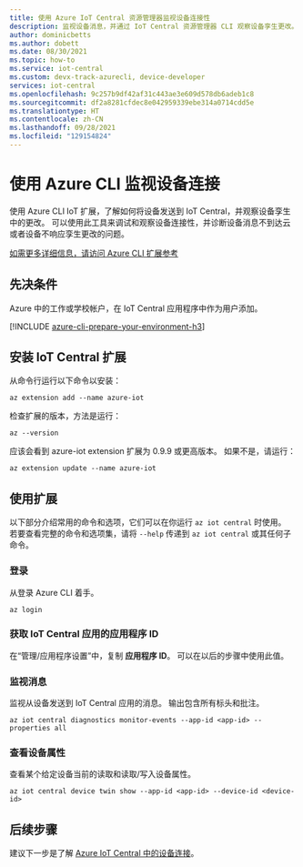 ```yaml
---
title: 使用 Azure IoT Central 资源管理器监视设备连接性
description: 监视设备消息，并通过 IoT Central 资源管理器 CLI 观察设备孪生更改。
author: dominicbetts
ms.author: dobett
ms.date: 08/30/2021
ms.topic: how-to
ms.service: iot-central
ms.custom: devx-track-azurecli, device-developer
services: iot-central
ms.openlocfilehash: 9c257b9df42af31c443ae3e609d578db6adeb1c8
ms.sourcegitcommit: df2a8281cfdec8e042959339ebe314a0714cdd5e
ms.translationtype: HT
ms.contentlocale: zh-CN
ms.lasthandoff: 09/28/2021
ms.locfileid: "129154824"
---
```

# <a name="monitor-device-connectivity-using-azure-cli"></a>使用 Azure CLI 监视设备连接

使用 Azure CLI IoT 扩展，了解如何将设备发送到 IoT Central，并观察设备孪生中的更改。 可以使用此工具来调试和观察设备连接性，并诊断设备消息不到达云或者设备不响应孪生更改的问题。

[如需更多详细信息，请访问 Azure CLI 扩展参考](/cli/azure/iot/central)

## <a name="prerequisites"></a>先决条件

Azure 中的工作或学校帐户，在 IoT Central 应用程序中作为用户添加。

[!INCLUDE [azure-cli-prepare-your-environment-h3](../../../includes/azure-cli-prepare-your-environment-h3.md)]

## <a name="install-the-iot-central-extension"></a>安装 IoT Central 扩展

从命令行运行以下命令以安装：

```azurecli
az extension add --name azure-iot
```

检查扩展的版本，方法是运行：

```azurecli
az --version
```

应该会看到 azure-iot extension 扩展为 0.9.9 或更高版本。 如果不是，请运行：

```azurecli
az extension update --name azure-iot
```

## <a name="using-the-extension"></a>使用扩展

以下部分介绍常用的命令和选项，它们可以在你运行 `az iot central` 时使用。 若要查看完整的命令和选项集，请将 `--help` 传递到 `az iot central` 或其任何子命令。

### <a name="login"></a>登录

从登录 Azure CLI 着手。 

```azurecli
az login
```

### <a name="get-the-application-id-of-your-iot-central-app"></a>获取 IoT Central 应用的应用程序 ID
在“管理/应用程序设置”中，复制 **应用程序 ID**。 可以在以后的步骤中使用此值。

### <a name="monitor-messages"></a>监视消息
监视从设备发送到 IoT Central 应用的消息。 输出包含所有标头和批注。

```azurecli
az iot central diagnostics monitor-events --app-id <app-id> --properties all
```

### <a name="view-device-properties"></a>查看设备属性
查看某个给定设备当前的读取和读取/写入设备属性。

```azurecli
az iot central device twin show --app-id <app-id> --device-id <device-id>
```

## <a name="next-steps"></a>后续步骤

建议下一步是了解 [Azure IoT Central 中的设备连接](./concepts-get-connected.md)。